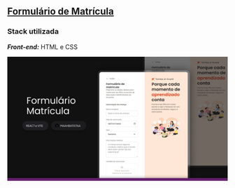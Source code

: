 ## [Formulário de Matrícula](../formulario-matricula/)
### Stack utilizada
***Front-end:*** HTML e CSS

<a href="https://maahbatistaa.github.io/frontend-challenges/formulario-matricula/">
  <img src="./assets/formulario-matricula.png" />
</a>
